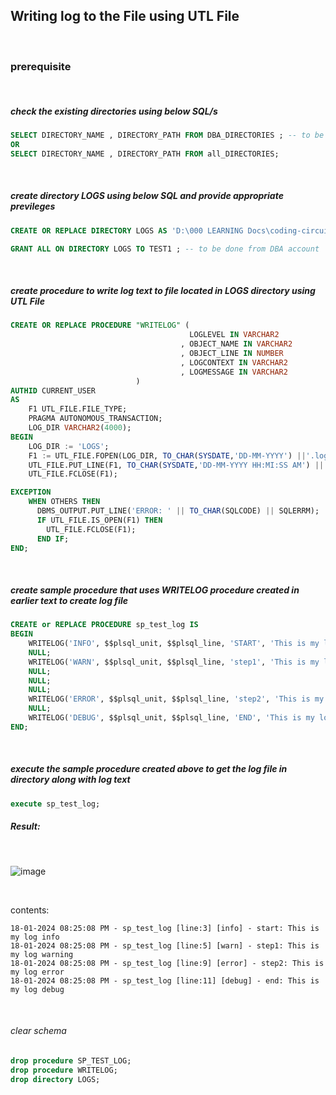 
## Writing log to the File using UTL File    

<br>  

### prerequisite

<br>  

##### check the existing directories using below SQL/s

```sql
SELECT DIRECTORY_NAME , DIRECTORY_PATH FROM DBA_DIRECTORIES ; -- to be done from DBA account
OR
SELECT DIRECTORY_NAME , DIRECTORY_PATH FROM all_DIRECTORIES;
```

<br>  


##### create directory LOGS using below SQL  and provide appropriate previleges 

```sql
CREATE OR REPLACE DIRECTORY LOGS AS 'D:\000 LEARNING Docs\coding-circuit\logs\';
```


```sql
GRANT ALL ON DIRECTORY LOGS TO TEST1 ; -- to be done from DBA account
```
<br>  


##### create procedure to write log text to file located in LOGS directory using UTL File  


```sql
CREATE OR REPLACE PROCEDURE "WRITELOG" (
                                        LOGLEVEL IN VARCHAR2
                                      , OBJECT_NAME IN VARCHAR2
                                      , OBJECT_LINE IN NUMBER
                                      , LOGCONTEXT IN VARCHAR2
                                      , LOGMESSAGE IN VARCHAR2
                            ) 
AUTHID CURRENT_USER
AS
    F1 UTL_FILE.FILE_TYPE;
    PRAGMA AUTONOMOUS_TRANSACTION;
    LOG_DIR VARCHAR2(4000);
BEGIN
    LOG_DIR := 'LOGS';
    F1 := UTL_FILE.FOPEN(LOG_DIR, TO_CHAR(SYSDATE,'DD-MM-YYYY') ||'.log','a');
    UTL_FILE.PUT_LINE(F1, TO_CHAR(SYSDATE,'DD-MM-YYYY HH:MI:SS AM') || ' - ' || LOWER(OBJECT_NAME) || ' [line:'|| OBJECT_LINE || ']' || ' [' ||  LOWER(LOGLEVEL) || '] - ' || LOWER(LOGCONTEXT) || ': ' || LOGMESSAGE);
    UTL_FILE.FCLOSE(F1);

EXCEPTION
    WHEN OTHERS THEN
      DBMS_OUTPUT.PUT_LINE('ERROR: ' || TO_CHAR(SQLCODE) || SQLERRM);
      IF UTL_FILE.IS_OPEN(F1) THEN
        UTL_FILE.FCLOSE(F1);
      END IF;
END;
```

<br>  


##### create sample procedure that uses WRITELOG procedure created in earlier text to create log file

```sql
CREATE or REPLACE PROCEDURE sp_test_log IS
BEGIN
    WRITELOG('INFO', $$plsql_unit, $$plsql_line, 'START', 'This is my log info' );
    NULL;
    WRITELOG('WARN', $$plsql_unit, $$plsql_line, 'step1', 'This is my log warning');
    NULL;
    NULL;
    NULL;
    WRITELOG('ERROR', $$plsql_unit, $$plsql_line, 'step2', 'This is my log error');
    NULL;
    WRITELOG('DEBUG', $$plsql_unit, $$plsql_line, 'END', 'This is my log debug');
END;
```

<br>  

##### execute the sample procedure created above to get the log file in directory along with log text  

```sql
execute sp_test_log;
```

##### Result:  

<br>  


![image](https://github.com/codingcircuit/sql-learning/assets/156685688/3e13dbb8-1eb1-45cb-b2c4-e2384352ccc7)

<br>  

contents:

```
18-01-2024 08:25:08 PM - sp_test_log [line:3] [info] - start: This is my log info
18-01-2024 08:25:08 PM - sp_test_log [line:5] [warn] - step1: This is my log warning
18-01-2024 08:25:08 PM - sp_test_log [line:9] [error] - step2: This is my log error
18-01-2024 08:25:08 PM - sp_test_log [line:11] [debug] - end: This is my log debug

```


<br>  

###### clear schema  

```sql
drop procedure SP_TEST_LOG;
drop procedure WRITELOG;
drop directory LOGS;
```


